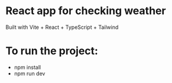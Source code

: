 
# React app for checking weather

Built with Vite + React + TypeScript + Tailwind

# To run the project:
- npm install
- npm run dev
